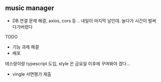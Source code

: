 ## music manager
- DB 연결 문제 해결, axios, cors 등 .. 
내일이 마지막 날인데. 놀다가 시간이 벌써 다가버렸다

TODO
- 기능 과제 해결
- 배포


테스랑이랑 typescript 도입, style 은 금요일 이후에 꾸며봐야 겠다... 

- vingle 서면평가 제출 